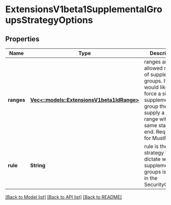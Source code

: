 # ExtensionsV1beta1SupplementalGroupsStrategyOptions

## Properties
Name | Type | Description | Notes
------------ | ------------- | ------------- | -------------
**ranges** | [**Vec<::models::ExtensionsV1beta1IdRange>**](extensions.v1beta1.IDRange.md) | ranges are the allowed ranges of supplemental groups.  If you would like to force a single supplemental group then supply a single range with the same start and end. Required for MustRunAs. | [optional] [default to null]
**rule** | **String** | rule is the strategy that will dictate what supplemental groups is used in the SecurityContext. | [optional] [default to null]

[[Back to Model list]](../README.md#documentation-for-models) [[Back to API list]](../README.md#documentation-for-api-endpoints) [[Back to README]](../README.md)


